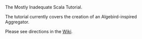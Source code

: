 The Mostly Inadequate Scala Tutorial.

The tutorial currently covers the creation of an Algebird-inspired Aggregator.

Please see directions in the [Wiki](https://github.com/lancelet/scala-tutorial/wiki).
